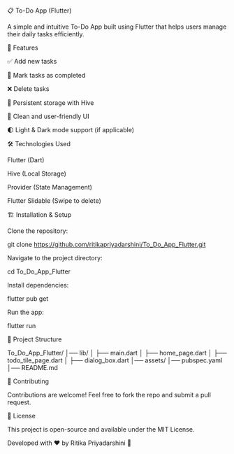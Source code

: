 📋 To-Do App (Flutter)

A simple and intuitive To-Do App built using Flutter that helps users manage their daily tasks efficiently.


🚀 Features

✅ Add new tasks

📝 Mark tasks as completed

❌ Delete tasks

💾 Persistent storage with Hive

🎨 Clean and user-friendly UI

🌓 Light & Dark mode support (if applicable)


🛠️ Technologies Used

Flutter (Dart)

Hive (Local Storage)

Provider (State Management)

Flutter Slidable (Swipe to delete)



🏗️ Installation & Setup

Clone the repository:

git clone https://github.com/ritikapriyadarshini/To_Do_App_Flutter.git

Navigate to the project directory:

cd To_Do_App_Flutter

Install dependencies:

flutter pub get

Run the app:

flutter run


📂 Project Structure

To_Do_App_Flutter/
│── lib/
│   ├── main.dart
│   ├── home_page.dart
│   ├── todo_tile_page.dart
│   ├── dialog_box.dart
│── assets/
│── pubspec.yaml
│── README.md


🤝 Contributing

Contributions are welcome! Feel free to fork the repo and submit a pull request.


📜 License

This project is open-source and available under the MIT License.

Developed with ❤️ by Ritika Priyadarshini 🚀

